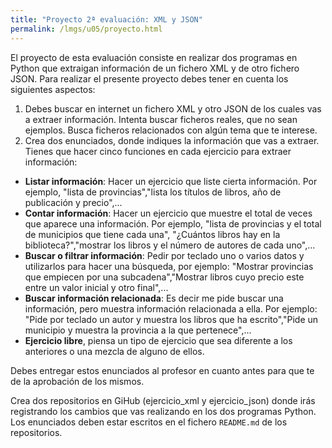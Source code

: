 ```yaml
---
title: "Proyecto 2ª evaluación: XML y JSON"
permalink: /lmgs/u05/proyecto.html
---
```


El proyecto de esta evaluación consiste en realizar dos programas en Python que extraigan información de un fichero XML y de otro fichero JSON. Para realizar el presente proyecto debes tener en cuenta los siguientes aspectos:

1. Debes buscar en internet un fichero XML y otro JSON de los cuales vas a extraer información. Intenta buscar ficheros reales, que no sean ejemplos. Busca ficheros relacionados con algún tema que te interese.
2. Crea dos enunciados, donde indiques la información que vas a extraer. Tienes que hacer cinco funciones en cada ejercicio  para extraer información:

* **Listar información**: Hacer un ejercicio que liste cierta información. Por ejemplo, "lista de provincias","lista los títulos de libros, año de publicación y precio",...
* **Contar información**: Hacer un ejercicio que muestre el total de veces que aparece una información. Por ejemplo, "lista de provincias y el total de municipios que tiene cada una", "¿Cuántos libros hay en la biblioteca?","mostrar los libros y el número de autores de cada uno",...
* **Buscar o filtrar información**: Pedir por teclado uno o varios datos y utilizarlos para hacer una búsqueda, por ejemplo: "Mostrar provincias que empiecen por una subcadena","Mostrar libros cuyo precio este entre un valor inicial y otro final",...
* **Buscar información relacionada**: Es decir me pide buscar una información, pero muestra información relacionada a ella. Por ejemplo: "Pide por teclado un autor y muestra los libros que ha escrito","Pide un municipio y muestra la provincia a la que pertenece",...
* **Ejercicio libre**, piensa un tipo de ejercicio que sea diferente a los anteriores o una mezcla de alguno de ellos.

Debes entregar estos enunciados al profesor en cuanto antes para que te de la aprobación de los mismos.

Crea dos repositorios en GiHub (ejercicio_xml y ejercicio_json) donde irás registrando los cambios que vas realizando en los dos programas Python. Los enunciados deben estar escritos en el fichero `README.md` de los repositorios.

